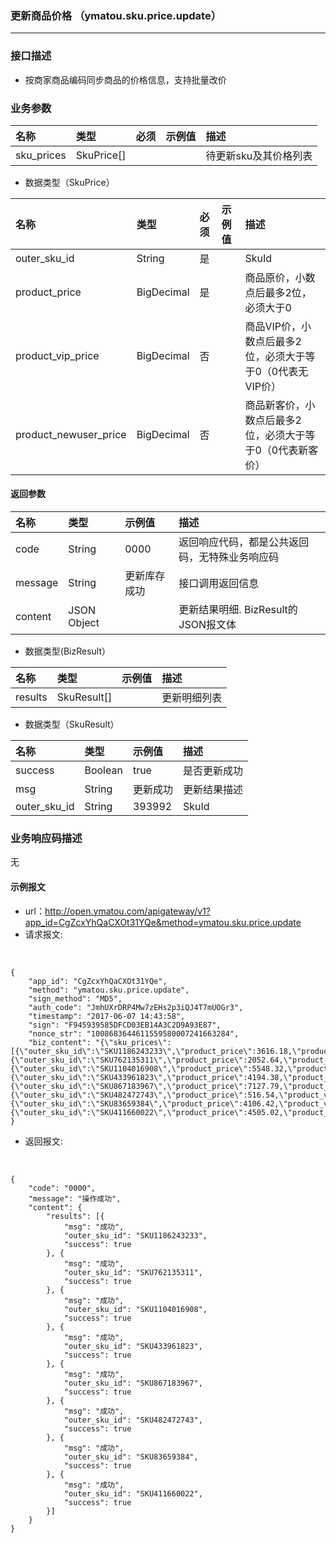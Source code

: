 ### 更新商品价格 （ymatou.sku.price.update）

---

### 接口描述

* 按商家商品编码同步商品的价格信息，支持批量改价


### 业务参数

| 名称 | 类型 | 必须 | 示例值 | 描述 |
| :--- | :--- | :--- | :--- | :--- |
| sku\_prices |SkuPrice[]  |  |  |  待更新sku及其价格列表|

* 数据类型（SkuPrice）

| 名称 | 类型 | 必须 | 示例值 | 描述 |
| :--- | :--- | :--- | :--- | :--- |
| outer_sku_id |String |  是|  |  SkuId|
| product_price |BigDecimal |  是|  |  商品原价，小数点后最多2位，必须大于0|
| product_vip_price |BigDecimal |  否|  |  商品VIP价，小数点后最多2位，必须大于等于0（0代表无VIP价）|
| product_newuser_price |BigDecimal |  否|  |  商品新客价，小数点后最多2位，必须大于等于0（0代表新客价）|


#### 返回参数


| 名称 | 类型 | 示例值 | 描述 |
| :--- | :--- | :--- | :--- |
| code | String | 0000 | 返回响应代码，都是公共返回码，无特殊业务响应码 |
| message | String | 更新库存成功 | 接口调用返回信息 |
| content | JSON Object |  | 更新结果明细. BizResult的JSON报文体 |

* 数据类型(BizResult）

| 名称 | 类型 | 示例值 | 描述 |
| :--- | :--- | :--- | :--- |
| results | SkuResult[] |  | 更新明细列表 |

* 数据类型（SkuResult）

| 名称 | 类型 | 示例值 | 描述 |
| :--- | :--- | :--- | :--- |
| success | Boolean | true | 是否更新成功 |
| msg | String | 更新成功 | 更新结果描述 |
| outer_sku_id | String | 393992 | SkuId |

### 业务响应码描述
无


#### 示例报文

* url：http://open.ymatou.com/apigateway/v1?app_id=CgZcxYhQaCXOt31YQe&method=ymatou.sku.price.update
* 请求报文:    
<br  />


```
{
	"app_id": "CgZcxYhQaCXOt31YQe",
	"method": "ymatou.sku.price.update",
	"sign_method": "MD5",
	"auth_code": "JmhUXrDRP4Mw7zEHs2p3iQJ4T7mUOGr3",
	"timestamp": "2017-06-07 14:43:58",
	"sign": "F945939585DFCD03EB14A3C2D9A93E87",
	"nonce_str": "1008683644611559580007241663284",
	"biz_content": "{\"sku_prices\":[{\"outer_sku_id\":\"SKU1186243233\",\"product_price\":3616.18,\"product_vip_price\":190.09,\"product_newuser_price\":18.38},{\"outer_sku_id\":\"SKU762135311\",\"product_price\":2052.64,\"product_vip_price\":492.56,\"product_newuser_price\":48.62},{\"outer_sku_id\":\"SKU1104016908\",\"product_price\":5548.32,\"product_vip_price\":961.57,\"product_newuser_price\":63.70},{\"outer_sku_id\":\"SKU433961823\",\"product_price\":4194.38,\"product_vip_price\":710.87,\"product_newuser_price\":94.46},{\"outer_sku_id\":\"SKU867183967\",\"product_price\":7127.79,\"product_vip_price\":282.46,\"product_newuser_price\":1.53},{\"outer_sku_id\":\"SKU482472743\",\"product_price\":516.54,\"product_vip_price\":828.61,\"product_newuser_price\":95.28},{\"outer_sku_id\":\"SKU83659384\",\"product_price\":4106.42,\"product_vip_price\":194.65,\"product_newuser_price\":2.00},{\"outer_sku_id\":\"SKU411660022\",\"product_price\":4505.02,\"product_vip_price\":624.28,\"product_newuser_price\":29.38}]}"
}
```



* 返回报文:   
<br  />


```
{
	"code": "0000",
	"message": "操作成功",
	"content": {
		"results": [{
			"msg": "成功",
			"outer_sku_id": "SKU1186243233",
			"success": true
		}, {
			"msg": "成功",
			"outer_sku_id": "SKU762135311",
			"success": true
		}, {
			"msg": "成功",
			"outer_sku_id": "SKU1104016908",
			"success": true
		}, {
			"msg": "成功",
			"outer_sku_id": "SKU433961823",
			"success": true
		}, {
			"msg": "成功",
			"outer_sku_id": "SKU867183967",
			"success": true
		}, {
			"msg": "成功",
			"outer_sku_id": "SKU482472743",
			"success": true
		}, {
			"msg": "成功",
			"outer_sku_id": "SKU83659384",
			"success": true
		}, {
			"msg": "成功",
			"outer_sku_id": "SKU411660022",
			"success": true
		}]
	}
}
```


